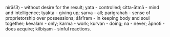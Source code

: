 nirāśīḥ - without desire for the result; yata - controlled; citta-ātmā - mind and intelligence; tyakta - giving up; sarva - all; parigrahaḥ - sense of proprietorship over possessions; śārīram - in keeping body and soul together; kevalam - only; karma - work; kurvan - doing; na - never; āpnoti - does acquire; kilbiṣam - sinful reactions.